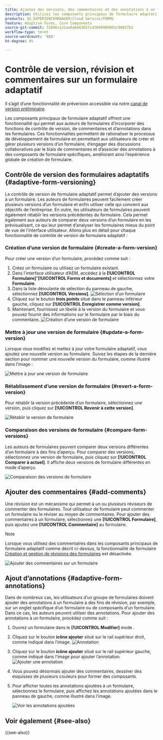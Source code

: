 ```yaml
---
title: Ajoutez des versions, des commentaires et des annotations à un formulaire.
description: Utilisez les composants principaux de formulaire adaptatif pour ajouter des commentaires, des annotations et des versions à un formulaire adaptatif.
products: SG_EXPERIENCEMANAGER/Cloud Service/FORMS
feature: Adaptive Forms, Core Components
source-git-commit: 31896ce21aa8a6e63657cd3099900803c98657b2
workflow-type: tm+mt
source-wordcount: '593'
ht-degree: 0%

---
```


# Contrôle de version, révision et commentaires sur un formulaire adaptatif

<!--Before you can use versionings, comments, and annotations in an Adaptive Form, you must ensure you have [enabled Adaptive Form Core Components](
https://experienceleague.adobe.com/en/docs/experience-manager-cloud-service/content/forms/setup-configure-migrate/enable-adaptive-forms-core-components).-->

<!--Adaptive Form Core Components facilitates to add versionings, comments, and annotations to a form. These features helps form authors and users to enhance the form development process where they can create multiple versions of a form, collaborate and add their comments to a form, and add annotations to form components.-->

<span class="preview"> Il s’agit d’une fonctionnalité de préversion accessible via notre [canal de version préliminaire](https://experienceleague.adobe.com/docs/experience-manager-cloud-service/content/release-notes/prerelease.html#new-features). </span>


Les composants principaux de formulaire adaptatif offrent une fonctionnalité qui permet aux auteurs de formulaires d’incorporer des fonctions de contrôle de version, de commentaires et d’annotations dans les formulaires. Ces fonctionnalités permettent de rationaliser le processus de développement de formulaire en permettant aux utilisateurs de créer et gérer plusieurs versions d’un formulaire, d’engager des discussions collaboratives par le biais de commentaires et d’associer des annotations à des composants de formulaire spécifiques, améliorant ainsi l’expérience globale de création de formulaire.


## Contrôle de version des formulaires adaptatifs {#adaptive-form-versioning}

Le contrôle de version de formulaire adaptatif permet d’ajouter des versions à un formulaire. Les auteurs de formulaires peuvent facilement créer plusieurs versions d’un formulaire et enfin utiliser celle qui convient aux objectifs de l’entreprise. En outre, les utilisateurs de formulaires peuvent également rétablir les versions précédentes du formulaire. Cela permet également aux auteurs de comparer deux versions d’un formulaire en les prévisualisant, ce qui leur permet d’analyser les formulaires mieux du point de vue de l’interface utilisateur. Allons plus en détail pour chaque fonctionnalité de contrôle de version de formulaire adaptatif :

### Création d’une version de formulaire {#create-a-form-version}

Pour créer une version d’un formulaire, procédez comme suit :

1. Créez un formulaire ou utilisez un formulaire existant.
1. Dans l’interface utilisateur d’AEM, accédez à la **[!UICONTROL Formulaire]**&quot;**[!UICONTROL Forms et documents]** et sélectionnez votre **Formulaire**.
1. Dans la liste déroulante de sélection du panneau de gauche, sélectionnez **[!UICONTROL Versions]**.
   ![Sélection d’un formulaire](select-a-form.png)
1. Cliquez sur le bouton **trois points** situé dans le panneau inférieur gauche, cliquez sur **[!UICONTROL Enregistrer comme version]**.
1. Maintenant, fournissez un libellé à la version du formulaire et vous pouvez fournir des informations sur le formulaire par le biais du commentaire.
   ![Création d’une version de formulaire](create-a-form-version.png)

### Mettre à jour une version de formulaire {#update-a-form-version}

Lorsque vous modifiez et mettez à jour votre formulaire adaptatif, vous ajoutez une nouvelle version au formulaire. Suivez les étapes de la dernière section pour nommer une nouvelle version du formulaire, comme illustré dans l’image :

![Mettre à jour une version de formulaire](update-a-form-version.png)

### Rétablissement d’une version de formulaire {#revert-a-form-version}

Pour rétablir la version précédente d’un formulaire, sélectionnez une version, puis cliquez sur **[!UICONTROL Revenir à cette version]**.

![Rétablir la version de formulaire](revert-form-version.png)

### Comparaison des versions de formulaire {#compare-form-versions}

Les auteurs de formulaires peuvent comparer deux versions différentes d’un formulaire à des fins d’aperçu. Pour comparer des versions, sélectionnez une version de formulaire, puis cliquez sur **[!UICONTROL Comparer à actuel]**. Il affiche deux versions de formulaire différentes en mode d’aperçu.

![Comparaison des versions de formulaire](compare-form-versions.png)

## Ajouter des commentaires {#add-comments}

Une révision est un mécanisme qui permet à un ou plusieurs réviseurs de commenter des formulaires. Tout utilisateur de formulaire peut commenter un formulaire ou le réviser au moyen de commentaires. Pour ajouter des commentaires à un formulaire, sélectionnez une **[!UICONTROL Formulaire]**, puis ajoutez une **[!UICONTROL Commentaire]** au formulaire.

>[!NOTE]
> Lorsque vous utilisez des commentaires dans les composants principaux de formulaire adaptatif comme décrit ci-dessus, la fonctionnalité de formulaire [Création et gestion de révisions des formulaires](/help/forms/create-reviews-forms.md) est désactivée.


![Ajouter des commentaires sur un formulaire](form-comments.png)

## Ajout d’annotations {#adaptive-form-annotations}

Dans de nombreux cas, les utilisateurs d’un groupe de formulaires doivent ajouter des annotations à un formulaire à des fins de révision, par exemple, sur un onglet spécifique d’un formulaire ou de composants d’un formulaire. Dans ce cas, les auteurs peuvent utiliser des annotations. Pour ajouter des annotations à un formulaire, procédez comme suit :

1. Ouvrez un formulaire dans le **[!UICONTROL Modifier]** mode .

1. Cliquez sur le bouton **icône ajouter** situé sur le rail supérieur droit, comme indiqué dans l’image.
   ![Annotation](annotation.png)

1. Cliquez sur le bouton **icône ajouter** situé sur le rail supérieur gauche, comme indiqué dans l’image pour ajouter l’annotation.
   ![Ajouter une annotation](add-annotation.png)

1. Vous pouvez désormais ajouter des commentaires, dessiner des esquisses de plusieurs couleurs pour former des composants.

1. Pour afficher toutes les annotations ajoutées à un formulaire, sélectionnez le formulaire, puis affichez les annotations ajoutées dans le panneau de gauche, comme illustré dans l’image.

   ![Voir les annotations ajoutées](see-annotations.png)

## Voir également {#see-also}

{{see-also}}
